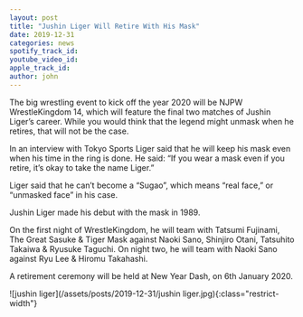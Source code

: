 ```yaml
---
layout: post
title: "Jushin Liger Will Retire With His Mask"
date: 2019-12-31
categories: news
spotify_track_id:
youtube_video_id:
apple_track_id:
author: john
---
```

The big wrestling event to kick off the year 2020 will be NJPW WrestleKingdom 14, which will feature the final two matches of Jushin Liger’s career. While you would think that the legend might unmask when he retires, that will not be the case. 

In an interview with Tokyo Sports Liger said that he will keep his mask even when his time in the ring is done. He said: “If you wear a mask even if you retire, it’s okay to take the name Liger.”

Liger said that he can’t become a “Sugao”, which means “real face,” or “unmasked face” in his case. 

Jushin Liger made his debut with the mask in 1989.

On the first night of WrestleKingdom, he will team with Tatsumi Fujinami, The Great Sasuke & Tiger Mask against Naoki Sano, Shinjiro Otani, Tatsuhito Takaiwa & Ryusuke Taguchi. On night two, he will team with Naoki Sano against Ryu Lee & Hiromu Takahashi. 

A retirement ceremony will be held at New Year Dash, on 6th January 2020.

![jushin liger](/assets/posts/2019-12-31/jushin liger.jpg){:class="restrict-width"}